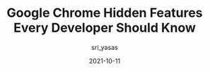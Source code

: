 ---
author: sri_yasas
date: 2021-10-11
publisher: bitdev_
tags:
  - user-agents
target_url: https://blog.bitsrc.io/google-chrome-experimental-features-for-developers-a9a7cc9d1b30
title: Google Chrome Hidden Features Every Developer Should Know
---